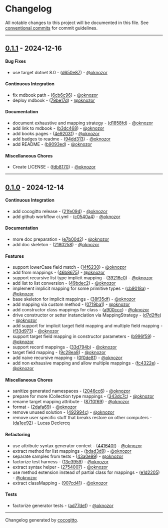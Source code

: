 # Changelog
All notable changes to this project will be documented in this file. See [conventional commits](https://www.conventionalcommits.org/) for commit guidelines.

- - -
## [0.1.1](https://github.com/cocogitto/CartographeAutomatique/compare/0.1.0..0.1.1) - 2024-12-16
#### Bug Fixes
- use target dotnet 8.0 - ([d650e87](https://github.com/cocogitto/CartographeAutomatique/commit/d650e8751f020d7a4509c471801a297499765988)) - [@oknozor](https://github.com/oknozor)
#### Continuous Integration
- fix mdbook path - ([6cb6c96](https://github.com/cocogitto/CartographeAutomatique/commit/6cb6c960c65d2cfc320ba309108931815bf8ec46)) - [@oknozor](https://github.com/oknozor)
- deploy mdbook - ([79be17d](https://github.com/cocogitto/CartographeAutomatique/commit/79be17dffe8d2382ee8c9ccf11ff7c4bca93f117)) - [@oknozor](https://github.com/oknozor)
#### Documentation
- document exhaustive and mapping strategy - ([d1858fd](https://github.com/cocogitto/CartographeAutomatique/commit/d1858fd5ed2b7065c740ec99952364dff2b9088e)) - [@oknozor](https://github.com/oknozor)
- add link to mdbook - ([b3dc468](https://github.com/cocogitto/CartographeAutomatique/commit/b3dc4683a11b493fc8820427b5ea23132ef07de1)) - [@oknozor](https://github.com/oknozor)
- add books pages - ([4e92031](https://github.com/cocogitto/CartographeAutomatique/commit/4e92031e0c96185ca7ea73a681ad8eda3dd824f8)) - [@oknozor](https://github.com/oknozor)
- add badges to readme - ([94dd313](https://github.com/cocogitto/CartographeAutomatique/commit/94dd31327f49a121c9c46dcf06fb1a7624d7ae29)) - [@oknozor](https://github.com/oknozor)
- add README - ([b9093ed](https://github.com/cocogitto/CartographeAutomatique/commit/b9093edea3e1778d34dee744c20c851a4ac8a47e)) - [@oknozor](https://github.com/oknozor)
#### Miscellaneous Chores
- Create LICENSE - ([fdb8170](https://github.com/cocogitto/CartographeAutomatique/commit/fdb8170a84de0b90b1bd4d39cae2696c188bd8ae)) - [@oknozor](https://github.com/oknozor)

- - -

## [0.1.0](https://github.com/cocogitto/CartographeAutomatique/compare/204e77b5288be02408d7988fc8d17fc3fa91a5c1..0.1.0) - 2024-12-14
#### Continuous Integration
- add cocogitto release - ([21fe094](https://github.com/cocogitto/CartographeAutomatique/commit/21fe0942278fc5dedfa8ee199c4f8a153e591ec8)) - [@oknozor](https://github.com/oknozor)
- add github workflow ci.yml - ([c0540a4](https://github.com/cocogitto/CartographeAutomatique/commit/c0540a4c348efe2d0d37bdb3490a3769ac82a689)) - [@oknozor](https://github.com/oknozor)
#### Documentation
- more doc preparation - ([e7b00d2](https://github.com/cocogitto/CartographeAutomatique/commit/e7b00d287a3bc922bf3ba4a5f3b8b0f85e2da5b4)) - [@oknozor](https://github.com/oknozor)
- add doc skeleton - ([2180258](https://github.com/cocogitto/CartographeAutomatique/commit/2180258fe51dc03231bdb076d4d8ef96c2d328ad)) - [@oknozor](https://github.com/oknozor)
#### Features
- support lowerCase field match - ([14f6230](https://github.com/cocogitto/CartographeAutomatique/commit/14f623025ccbcd901faa2ca46c9fe1afe75a1c4c)) - [@oknozor](https://github.com/oknozor)
- add from mappings - ([46b8675](https://github.com/cocogitto/CartographeAutomatique/commit/46b867560787746086ff7439a70b2c617a495af8)) - [@oknozor](https://github.com/oknozor)
- support recursive list type implicit mapping - ([39216c0](https://github.com/cocogitto/CartographeAutomatique/commit/39216c0ab614594dd6d0321c93415efed163bcbc)) - [@oknozor](https://github.com/oknozor)
- add list to list conversion - ([49bdec2](https://github.com/cocogitto/CartographeAutomatique/commit/49bdec28a3d4ba81850485f6408033c86d53da44)) - [@oknozor](https://github.com/oknozor)
- implement implicit mapping for some primitive types - ([cb9018a](https://github.com/cocogitto/CartographeAutomatique/commit/cb9018a21cd95395c00af52f6f91e11a59ec6ef9)) - [@oknozor](https://github.com/oknozor)
- base skeleton for implicit mappings - ([38f35df](https://github.com/cocogitto/CartographeAutomatique/commit/38f35df3a56c13ebcb56cb84793346469b971099)) - [@oknozor](https://github.com/oknozor)
- add mapping via custom method - ([0719ba1](https://github.com/cocogitto/CartographeAutomatique/commit/0719ba162e4ff7d7d656bcad93087f60b592f0c8)) - [@oknozor](https://github.com/oknozor)
- add constructor class mappings for class - ([a900ccc](https://github.com/cocogitto/CartographeAutomatique/commit/a900ccc7f2209c51494f7967ddc034111fb436b1)) - [@oknozor](https://github.com/oknozor)
- drive constructor or setter instanciation via MappingStrategy - ([d7d2ffe](https://github.com/cocogitto/CartographeAutomatique/commit/d7d2ffed1cecaf4c8a939ba1900fade43f9c9833)) - [@oknozor](https://github.com/oknozor)
- add support for implicit target field mapping and multiple field mapping - ([f33d973](https://github.com/cocogitto/CartographeAutomatique/commit/f33d9737f68dd9d351b77f8202340a518826622b)) - [@oknozor](https://github.com/oknozor)
- support target field mapping in constructor parameters - ([b996f59](https://github.com/cocogitto/CartographeAutomatique/commit/b996f592db874658bfdcd2731dce60466dae2de4)) - [@oknozor](https://github.com/oknozor)
- support record mappings - ([33d794b](https://github.com/cocogitto/CartographeAutomatique/commit/33d794b35baf4ac19600f86d721686f4a2e3d0eb)) - [@oknozor](https://github.com/oknozor)
- target field mapping - ([9c28ea8](https://github.com/cocogitto/CartographeAutomatique/commit/9c28ea829e92d6b0abcd2ebf06568fea1345c123)) - [@oknozor](https://github.com/oknozor)
- add naive recursive mapping - ([0f0de81](https://github.com/cocogitto/CartographeAutomatique/commit/0f0de81892568bb44f6494f5833136480ec94efd)) - [@oknozor](https://github.com/oknozor)
- add non exhausive mapping and allow multiple mappings - ([fc4322e](https://github.com/cocogitto/CartographeAutomatique/commit/fc4322e44e03edee6e3b8e399b7d0290a65b64a0)) - [@oknozor](https://github.com/oknozor)
#### Miscellaneous Chores
- sanitize generated namespaces - ([2046cc6](https://github.com/cocogitto/CartographeAutomatique/commit/2046cc6ca236a9c3857b5edc47bbc41fa4e9909d)) - [@oknozor](https://github.com/oknozor)
- prepare for more ICollection type mappings - ([343dc7c](https://github.com/cocogitto/CartographeAutomatique/commit/343dc7c291a7067ff6c56afb30674e229b592077)) - [@oknozor](https://github.com/oknozor)
- rename target mapping attribute - ([8710f69](https://github.com/cocogitto/CartographeAutomatique/commit/8710f69a9789a3555587e205754d2669eb0d8445)) - [@oknozor](https://github.com/oknozor)
- format - ([2dafa69](https://github.com/cocogitto/CartographeAutomatique/commit/2dafa697abc1ad962141f12ed7cd1a48cc590d8d)) - [@oknozor](https://github.com/oknozor)
- remove unused solution - ([492994c](https://github.com/cocogitto/CartographeAutomatique/commit/492994cd2c5a3172e8bc2560b11f54f762710847)) - [@oknozor](https://github.com/oknozor)
- remove user specific stuff that breaks restore on other computers - ([da1ee92](https://github.com/cocogitto/CartographeAutomatique/commit/da1ee92eb90716651496fc1e804ccb4ef4d670bb)) - Lucas Declercq
#### Refactoring
- use attribute syntax generator context - ([441640f](https://github.com/cocogitto/CartographeAutomatique/commit/441640f635eb40c5d3b4c0ae24231d9bbce5eed8)) - [@oknozor](https://github.com/oknozor)
- extract method for list mappings - ([bdad3d9](https://github.com/cocogitto/CartographeAutomatique/commit/bdad3d96da148439d128acad322bdd4a9ee543fd)) - [@oknozor](https://github.com/oknozor)
- separate samples from tests - ([43a0e99](https://github.com/cocogitto/CartographeAutomatique/commit/43a0e994d07d56c70453b34b74c05e7bddca6c56)) - [@oknozor](https://github.com/oknozor)
- factorize test harness - ([13e3959](https://github.com/cocogitto/CartographeAutomatique/commit/13e39591152724abee33566ed330a1d5e75f3f9a)) - [@oknozor](https://github.com/oknozor)
- extract syntax helper - ([2754007](https://github.com/cocogitto/CartographeAutomatique/commit/2754007a2d6f172ffc0a2a2a2e2ea229f3173d25)) - [@oknozor](https://github.com/oknozor)
- use method extension instead of partial class for mappings - ([e1d2205](https://github.com/cocogitto/CartographeAutomatique/commit/e1d22055805f333c842e0dcd36c8087b36f0d934)) - [@oknozor](https://github.com/oknozor)
- extract classMapping - ([907cd41](https://github.com/cocogitto/CartographeAutomatique/commit/907cd4172249ac51f9557548da742204f6386b58)) - [@oknozor](https://github.com/oknozor)
#### Tests
- factorize generator tests - ([ad77de1](https://github.com/cocogitto/CartographeAutomatique/commit/ad77de114564c21391b57c6a21989eca09f5ee01)) - [@oknozor](https://github.com/oknozor)

- - -

Changelog generated by [cocogitto](https://github.com/cocogitto/cocogitto).